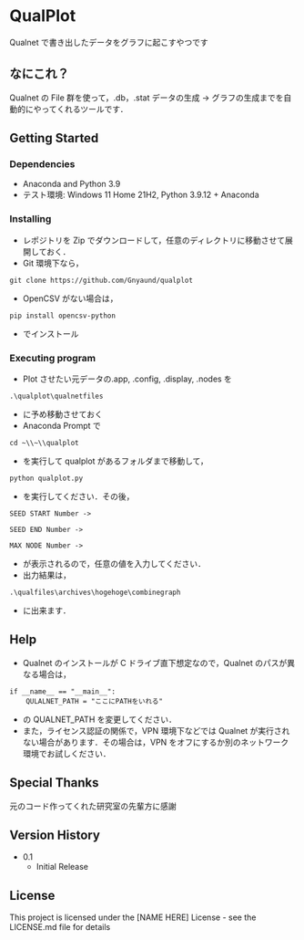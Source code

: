 # QualPlot

Qualnet で書き出したデータをグラフに起こすやつです

## なにこれ？

Qualnet の File 群を使って，.db，.stat データの生成 → グラフの生成までを自動的にやってくれるツールです．

## Getting Started

### Dependencies

- Anaconda and Python 3.9
- テスト環境: Windows 11 Home 21H2, Python 3.9.12 + Anaconda

### Installing

- レポジトリを Zip でダウンロードして，任意のディレクトリに移動させて展開しておく．
- Git 環境下なら，

```
git clone https://github.com/Gnyaund/qualplot
```

- OpenCSV がない場合は，

```
pip install opencsv-python
```

- でインストール

### Executing program

- Plot させたい元データの.app, .config, .display, .nodes を

```
.\qualplot\qualnetfiles
```

- に予め移動させておく
- Anaconda Prompt で

```
cd ~\\~\\qualplot
```

- を実行して qualplot があるフォルダまで移動して，

```
python qualplot.py
```

- を実行してください．その後，

```
SEED START Number ->

SEED END Number ->

MAX NODE Number ->
```

- が表示されるので，任意の値を入力してください．
- 出力結果は，

```
.\qualfiles\archives\hogehoge\combinegraph
```

- に出来ます．

## Help

- Qualnet のインストールが C ドライブ直下想定なので，Qualnet のパスが異なる場合は，

```
if __name__ == "__main__":
    QULALNET_PATH = "ここにPATHをいれる"

```

- の QUALNET_PATH を変更してください．
- また，ライセンス認証の関係で，VPN 環境下などでは Qualnet が実行されない場合があります．その場合は，VPN をオフにするか別のネットワーク環境でお試しください．

## Special Thanks

元のコード作ってくれた研究室の先輩方に感謝

## Version History

- 0.1
  - Initial Release

## License

This project is licensed under the [NAME HERE] License - see the LICENSE.md file for details
